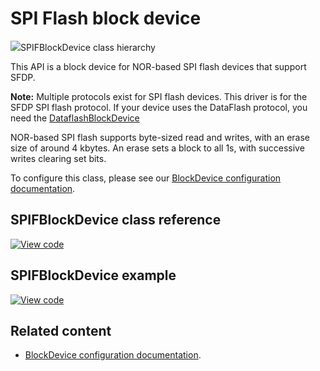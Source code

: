 # SPI Flash block device

<span class="images">![](https://os.mbed.com/docs/mbed-os/v6.15/mbed-os-api-doxy/class_s_p_i_f_block_device.png)<span>SPIFBlockDevice class hierarchy</span></span>

This API is a block device for NOR-based SPI flash devices that support SFDP.

<span class="notes">**Note:** Multiple protocols exist for SPI flash devices. This driver is for the SFDP SPI flash protocol. If your device uses the DataFlash protocol, you need the [DataflashBlockDevice](dataflashblockdevice.html)</span>

NOR-based SPI flash supports byte-sized read and writes, with an erase size of around 4 kbytes. An erase sets a block to all 1s, with successive writes clearing set bits.

To configure this class, please see our [BlockDevice configuration documentation](../apis/data-options-and-config.html).

## SPIFBlockDevice class reference

[![View code](https://www.mbed.com/embed/?type=library)](https://os.mbed.com/docs/mbed-os/v6.15/mbed-os-api-doxy/class_s_p_i_f_block_device.html)

## SPIFBlockDevice example

[![View code](https://www.mbed.com/embed/?url=https://github.com/ARMmbed/mbed-os-snippet-SPIFBlockDevice/tree/v6.15)](https://github.com/ARMmbed/mbed-os-snippet-SPIFBlockDevice/blob/v6.15/main.cpp)

## Related content

- [BlockDevice configuration documentation](../apis/data-options-and-config.html).
